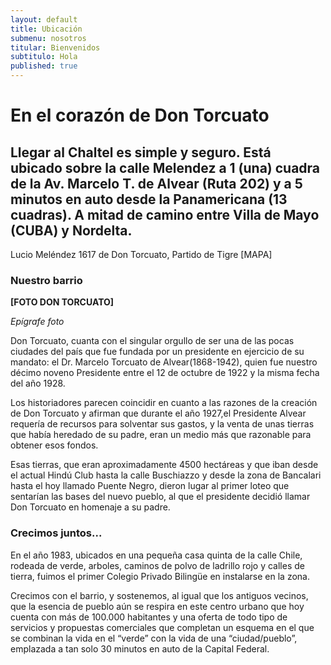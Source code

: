```yaml
---
layout: default
title: Ubicación
submenu: nosotros
titular: Bienvenidos
subtitulo: Hola
published: true
---
```


# En el corazón de Don Torcuato
 
## Llegar al Chaltel es simple y seguro. Está ubicado sobre la calle Melendez a 1 (una) cuadra de la Av. Marcelo T. de Alvear (Ruta 202) y a 5 minutos en auto desde la Panamericana (13 cuadras). A mitad de camino entre Villa de Mayo (CUBA) y Nordelta. 


Lucio Meléndez 1617 de Don Torcuato, Partido de Tigre
[MAPA]


### Nuestro barrio

**[FOTO DON TORCUATO]**

*Epígrafe foto*

Don Torcuato, cuanta con el singular orgullo de ser una de las pocas ciudades del país que fue fundada por un presidente en ejercicio de su mandato: el Dr. Marcelo Torcuato de Alvear(1868-1942), quien fue nuestro décimo noveno Presidente  entre el 12 de octubre de 1922 y la misma fecha del año 1928.

Los historiadores parecen coincidir en cuanto a las razones de la creación de Don Torcuato y afirman que durante el  año 1927,el Presidente Alvear requería de recursos para solventar sus gastos, y la venta de unas tierras que había heredado de su padre, eran un medio más que razonable para obtener esos fondos. 

Esas tierras, que eran aproximadamente 4500 hectáreas y que iban desde el actual Hindú Club hasta la calle Buschiazzo y desde la zona de Bancalari hasta el hoy llamado Puente Negro,  dieron  lugar al primer loteo que sentarían las bases del nuevo pueblo, al que el presidente decidió llamar Don Torcuato en homenaje a su padre. 

### Crecimos juntos...
En el año 1983, ubicados en una pequeña casa quinta de la calle Chile, rodeada de verde, arboles, caminos de  polvo de ladrillo rojo y calles de tierra, fuimos el primer Colegio Privado Bilingüe en instalarse en la zona.

Crecimos con el barrio, y sostenemos, al igual que los antiguos vecinos, que la esencia de pueblo aún se respira en este centro urbano que hoy  cuenta con más de 100.000 habitantes y una oferta de todo tipo de servicios y propuestas comerciales que completan un esquema en el que se combinan la vida en el “verde” con la vida de una “ciudad/pueblo”, emplazada a tan solo 30 minutos en auto de la Capital Federal.